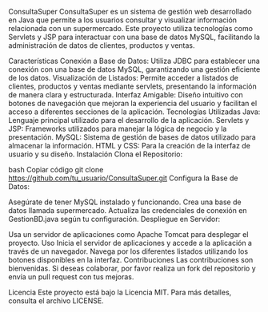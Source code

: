 ConsultaSuper
ConsultaSuper es un sistema de gestión web desarrollado en Java que permite a los usuarios consultar y visualizar información relacionada con un supermercado. Este proyecto utiliza tecnologías como Servlets y JSP para interactuar con una base de datos MySQL, facilitando la administración de datos de clientes, productos y ventas.

Características
Conexión a Base de Datos: Utiliza JDBC para establecer una conexión con una base de datos MySQL, garantizando una gestión eficiente de los datos.
Visualización de Listados: Permite acceder a listados de clientes, productos y ventas mediante servlets, presentando la información de manera clara y estructurada.
Interfaz Amigable: Diseño intuitivo con botones de navegación que mejoran la experiencia del usuario y facilitan el acceso a diferentes secciones de la aplicación.
Tecnologías Utilizadas
Java: Lenguaje principal utilizado para el desarrollo de la aplicación.
Servlets y JSP: Frameworks utilizados para manejar la lógica de negocio y la presentación.
MySQL: Sistema de gestión de bases de datos utilizado para almacenar la información.
HTML y CSS: Para la creación de la interfaz de usuario y su diseño.
Instalación
Clona el Repositorio:

bash
Copiar código
git clone https://github.com/tu_usuario/ConsultaSuper.git
Configura la Base de Datos:

Asegúrate de tener MySQL instalado y funcionando.
Crea una base de datos llamada supermercado.
Actualiza las credenciales de conexión en GestionBD.java según tu configuración.
Despliegue en Servidor:

Usa un servidor de aplicaciones como Apache Tomcat para desplegar el proyecto.
Uso
Inicia el servidor de aplicaciones y accede a la aplicación a través de un navegador.
Navega por los diferentes listados utilizando los botones disponibles en la interfaz.
Contribuciones
Las contribuciones son bienvenidas. Si deseas colaborar, por favor realiza un fork del repositorio y envía un pull request con tus mejoras.

Licencia
Este proyecto está bajo la Licencia MIT. Para más detalles, consulta el archivo LICENSE.
